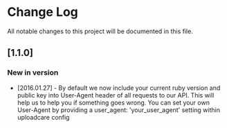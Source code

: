# Change Log
All notable changes to this project will be documented in this file.

## [1.1.0]

### New in version
- [2016.01.27] - By default we now include your current ruby version and public key into User-Agent header of all requests to our API. This will help us to help you if something goes wrong. You can set your own User-Agent by providing a user_agent: 'your_user_agent' setting within uploadcare config
